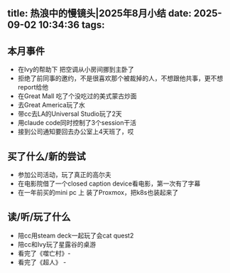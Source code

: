 title: 热浪中的慢镜头|2025年8月小结
date: 2025-09-02 10:34:36
tags:
---
## 本月事件

- 在Ivy的帮助下 把空调从小房间挪到主卧了
- 拒绝了前同事的邀约，不是很喜欢那个被裁掉的人，不想跟他共事，更不想report给他
- 在Great Mall 吃了个没吃过的美式蒙古炒面
- 去Great America玩了水
- 带cc去LA的Universal Studio玩了2天
- 用claude code同时控制了3个session干活
- 接到公司通知要回去办公室上4天班了，哎


## 买了什么/新的尝试

- 参加公司活动，玩了真正的高尔夫
- 在电影院借了一个closed caption device看电影，第一次有了字幕
- 在一年前买的mini pc 上 装了Proxmox，把k8s也装起来了


## 读/听/玩了什么

- 陪cc用steam deck一起玩了会cat quest2
- 陪cc和Ivy玩了星露谷的桌游
- 看完了《噬亡村》-
- 看完了《超人》 - 